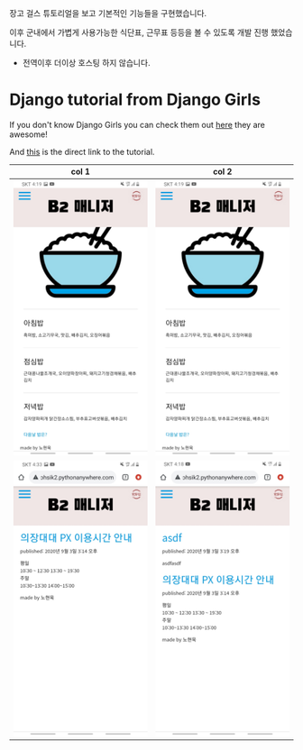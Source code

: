 장고 걸스 튜토리얼을 보고 기본적인 기능들을 구현했습니다.

이후 군내에서 가볍게 사용가능한 식단표, 근무표 등등을 볼 수 있도록 개발 진행 했었습니다.
- 전역이후 더이상 호스팅 하지 않습니다.

# Django tutorial from Django Girls

If you don't know Django Girls you can check them out [here](https://djangogirls.org/)
they are awesome!

And [this](https://tutorial.djangogirls.org/) is the direct link to the tutorial.

| col 1      | col 2      |
|------------|-------------|
| <img src="./pictures/Screenshot1.jpg" width="250"> | <img src="./pictures/Screenshot1.jpg" width="250"> |
| <img src="./pictures/Screenshot3.jpg" width="250"> | <img src="./pictures/Screenshot4.jpg" width="250"> |
